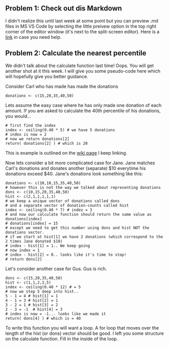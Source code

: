 ## Problem 1: Check out dis Markdown

I didn't realize this until last week at some point but you can preview .md files in MS VS Code by selecting the little preivew option in the top right corner of the editor window (it's next to the split-screen editor). Here is a [link](https://code.visualstudio.com/docs/languages/markdown) in case you need help.

## Problem 2: Calculate the nearest percentile

We didn't talk about the calculate function last time! Oops. You will get another shot at it this week. I will give you some pseudo-code here which will hopefully give you better guidance.

Consider Carl who has made has made the donations 
    
    donations <- c(15,20,35,40,50)

Lets assume the easy case where he has only made one donation of each amount. If you are asked to calculate the 40th percentile of his donations, you would...

    # first find the index
    index <- ceiling(0.40 * 5) # we have 5 donations
    # index is now = 2
    # now we return donations[2]
    return( donations[2] ) # which is 20

This is example is outlined on the [wiki page](https://en.wikipedia.org/wiki/Percentile) I keep linking.

Now lets consider a bit more complicated case for Jane. Jane matches Carl's donations and donates another (separate) $10 everytime his donations exceed $40. Jane's donations look something like this:

    donations <- c(10,10,15,35,40,50)
    # however this is not the way we talked about representing donations
    dons <- c(10,15,20,35,40,50)
    hist <- c(2,1,1,1,1,1)
    # we keep a unique vector of donations called dons
    # and a separate vector of donation-counts called hist
    index <- ceiling(0.40 * 7) # index = 3
    # and now our calculate function should return the same value as donations[index]
    # donations[index] = 15
    # except we need to get this number using dons and hist NOT the donations vector.
    # if we start at hist[1] we have 2 donations (which correspond to the 2 times Jane donated $10)
    # index - hist[1] = 1.. We keep going
    # now index = 1
    # index - hist[2] = 0.. looks like it's time to stop!
    # return dons[2]


Let's consider another case for Gus. Gus is rich.

    dons <- c(15,20,35,40,50)
    hist <- c(1,1,2,3,5)
    index <- ceiling(0.40 * 12) # = 5
    # now we step 5 deep into hist..
    5 - 1 = 4 # hist[1] = 1
    4 - 1 = 3 # hist[2] = 1
    3 - 2 = 1 # hist[3] = 2
    2 - 3 = -1  # hist[4] = 3
    # index is now = -1... looks like we made it
    return( dons[4] ) # which is = 40

To write this function you will want a loop. A for loop that moves over the length of the hist (or dons) vector should be good. I left you some structure on the calculate function. Fill in the inside of the loop.  


